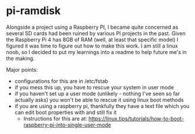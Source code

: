 # pi-ramdisk

Alongside a project using a Raspberry PI, I became quite concerned as several SD cards had been ruined by various PI projects in the past.  Given the Raspberry Pi 4 has 8GB of RAM (well, at least that specific model) I figured it was time to figure out how to make this work.  I am still a linux noob, so I decided to put my learnings into a readme to help future me's in the making.

Major points:
* configurations for this are in /etc/fstab
* if you mess this up, you have to rescue your system in user mode
* if you haven't set up a user mode (unlikely - nothing I've seen so far actually asks) you won't be able to rescue it using linux boot methods
* if you are using a raspberry pi, thankfully they have a text file which you can edit boot properties with and still fix it
  * Instructions for this are at: https://linux.tips/tutorials/how-to-boot-raspberry-pi-into-single-user-mode

